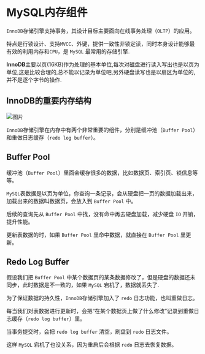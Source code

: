 # MySQL内存组件

`InnoDB`存储引擎支持事务，其设计目标主要面向在线事务处理（`OLTP`）的应用。

特点是行锁设计、支持`MVCC`、外键，提供一致性非锁定读，同时本身设计能够最有效的利用内存和`CPU`，是 `MySQL` 最常用的存储引擎.

**InnoDB**主要以页(16KB)作为处理的基本单位,每次对磁盘进行读入写出也是以页为单位,这是比较合理的,总不能以记录为单位吧,另外硬盘读写也是以扇区为单位的,并不是逐个字节的操作.

## InnoDB的重要内存结构

![图片](https://mmbiz.qpic.cn/mmbiz_png/23OQmC1ia8nxwUmLaZQARHt8gs7q78SPAy24fia9libictC5o0ePYfbRBoAe6IYv5ebSTSzNP8DuaRLzqcEFGx2N9w/640?wx_fmt=png&wxfrom=5&wx_lazy=1&wx_co=1)

`InnoDB`存储引擎在内存中有两个非常重要的组件，分别是缓冲池（`Buffer Pool`）和重做日志缓存（`redo log buffer`）。

## Buffer Pool

缓冲池（`Buffer Pool`）里面会缓存很多的数据，比如数据页、索引页、锁信息等等。

`MySQL`表数据是以页为单位，你查询一条记录，会从硬盘把一页的数据加载出来，加载出来的数据叫数据页，会放入到 `Buffer Pool` 中。

后续的查询先从 `Buffer Pool` 中找，没有命中再去硬盘加载，减少硬盘 `IO` 开销，提升性能。

更新表数据的时，如果 `Buffer Pool` 里命中数据，就直接在 `Buffer Pool` 里更新。

## Redo Log Buffer

假设我们把 `Buffer Pool` 中某个数据页的某条数据修改了，但是硬盘的数据还未同步，此时数据是不一致的，如果 `MySQL` 宕机了，数据就丢失了.

为了保证数据的持久性，`InnoDB`存储引擎加入了 `redo` 日志功能，也叫重做日志。

每当我们对表数据进行更新时，会把“在某个数据页上做了什么修改”记录到重做日志缓存（`redo log buffer`）里。

当事务提交时，会把 `redo log buffer` 清空，刷盘到 `redo` 日志文件。

这样 `MySQL` 宕机了也没关系，因为重启后会根据 `redo` 日志去恢复数据。